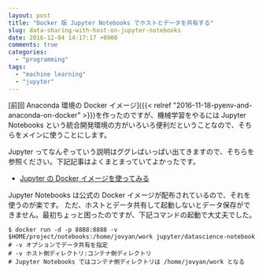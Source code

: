 ```yaml
---
layout: post
title: "Docker 版 Jupyter Notebooks でホストとデータを共有する"
slug: data-sharing-with-host-on-jupyter-notebooks
date: 2016-12-04 14:17:17 +0900
comments: true
categories:
  - "programming"
tags:
  - "machine learning"
  - "jupyter"
---
```


[前回 Anaconda 環境の Docker イメージ]({{< relref "2016-11-18-pyenv-and-anaconda-on-docker" >}})を作ったのですが、機械学習をやるには Jupyter Notebooks という統合開発環境の方がいろいろ便利だということなので、そちらをメインに使うことにします。

Jupyter ってなんぞっていう説明はググレばいっぱい出てきますので、そちらを参照ください。下記記事はよくまとまっていてよかったです。

- [Jupyter の Docker イメージを使ってみる](http://qiita.com/kshigeru/items/2cd504e927869163b4c8)

Jupyter Notebooks は公式の Docker イメージが配布されているので、それを使うのが楽です。
ただ、ホストとデータ共有して起動しないとデータ保存ができません。最初ちょっと困ったのですが、下記コマンドの起動で大丈夫でした。

    $ docker run -d -p 8888:8888 -v $HOME/project/notebooks:/home/jovyan/work jupyter/datascience-notebook
    # -v オプションでデータ共有を指定
    # -v ホスト側ディレクトリ:コンテナ側ディレクトリ
    # Jupyter Notebooks ではコンテナ側ディレクトリは /home/jovyan/work となる

